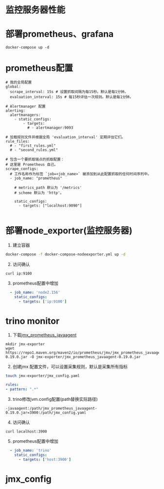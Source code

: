 # 监控服务器性能
# 部署prometheus、grafana
```
docker-compose up -d
```
# prometheus配置
```
# 我的全局配置
global:
  scrape_interval: 15s # 设置抓取间隔为每15秒。默认是每1分钟。
  evaluation_interval: 15s # 每15秒评估一次规则。默认是每1分钟。

# Alertmanager 配置
alerting:
  alertmanagers:
    - static_configs:
        - targets:
          # - alertmanager:9093

# 加载规则文件并根据全局 'evaluation_interval' 定期评估它们。
rule_files:
  # - "first_rules.yml"
  # - "second_rules.yml"

# 包含一个要抓取端点的抓取配置：
# 这里是 Prometheus 自己。
scrape_configs:
  # 工作名称作为标签 `job=<job_name>` 被添加到从此配置抓取的任何时间序列中。
  - job_name: "prometheus"

    # metrics_path 默认为 '/metrics'
    # scheme 默认为 'http'。

    static_configs:
      - targets: ["localhost:9090"]


```

# 部署node_exporter(监控服务器)
1. 建立容器
```bash
docker-compose -f docker-compose-nodeexporter.yml up -d
```
2. 访问确认
```
curl ip:9100
```
3. prometheus配置中增加
```yaml
  - job_name: 'node2.156'
    static_configs:
      - targets: ['ip:9100']
```

# trino monitor
1. 下载[jmx_prometheus_javaagent](https://github.com/prometheus/jmx_exporter)
```base
mkdir jmx-exporter
wget https://repo1.maven.org/maven2/io/prometheus/jmx/jmx_prometheus_javaagent/0.19.0/jmx_prometheus_javaagent-0.19.0.jar -O jmx-exporter/jmx_prometheus_javaagent-0.19.0.jar
```

2. 创建jmx 配置文件，可以设置采集规则，默认是采集所有指标
```bash
touch jmx-exporter/jmx_config.yaml
```
```yaml
rules:
- pattern: ".*"
```

3. trino修改jvm.config配置(path替换实际路径)
```config
-javaagent:/path/jmx_prometheus_javaagent-0.19.0.jar=3900:/path/jmx_config.yaml
```
4. 访问确认
```
curl localhost:3900
```
5. prometheus配置中增加
```yaml
  - job_name: 'trino'
    static_configs:
      - targets: ['host:3900']
```

# jmx_config
